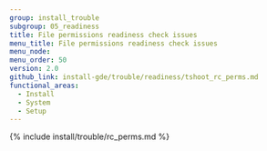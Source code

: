 ```yaml
---
group: install_trouble
subgroup: 05_readiness
title: File permissions readiness check issues
menu_title: File permissions readiness check issues
menu_node:
menu_order: 50
version: 2.0
github_link: install-gde/trouble/readiness/tshoot_rc_perms.md
functional_areas:
  - Install
  - System
  - Setup
---
```


{% include install/trouble/rc_perms.md %}
